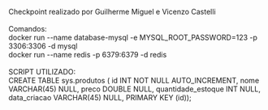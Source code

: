 Checkpoint realizado por Guilherme Miguel e Vicenzo Castelli
<br/>
<br/>
Comandos:
<br/>
docker run --name database-mysql -e MYSQL_ROOT_PASSWORD=123 -p 3306:3306 -d mysql
<br/>
docker run --name redis -p 6379:6379 -d redis
<br/>
<br/>
SCRIPT UTILIZADO:
<br/>
CREATE TABLE sys.produtos ( id INT NOT NULL AUTO_INCREMENT, nome VARCHAR(45) NULL, preco DOUBLE NULL, quantidade_estoque INT NULL, data_criacao VARCHAR(45) NULL, PRIMARY KEY (id));
